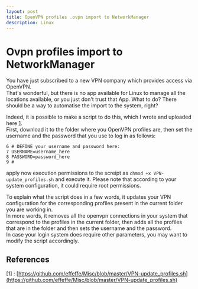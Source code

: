 ```yaml
---
layout: post
title: OpenVPN profiles .ovpn import to NetworkManager
description: Linux
---
```

# Ovpn profiles import to NetworkManager
You have just subscribed to a new VPN company which provides access via OpenVPN.  
That's wonderful, but there is no app available for Linux to manage all the locations available, or you just don't trust that App. What to do? There should be a way to automatise the import to the system, right?  

Indeed, it is possible to make a script to do this, which I wrote and uploaded here [1](https://github.com/effeffe/Misc/blob/master/VPN-update_profiles.sh).  
First, download it to the folder where you OpenVPN profiles are, then set the username and the password that you use to log in as follows:
```
6 # DEFINE your username and password here:
7 USERNAME=username_here
8 PASSWORD=password_here
9 #
```
apply now execution permissions to the screipt as `chmod +x VPN-update_profiles.sh` and execute it. Please note that according to your system configuration, it could require root permissions.

To explain what the script does in a few words, it updates your VPN configuration for the corresponding profiles present in the current folder you are working in.  
In more words, it removes all the openvpn connections in your system that correspond to the profiles in the current folder, then adds all the profiles that are in the folder and then sets the username and the password.  
In case your login system does require other parameters, you may want to modify the script accordingly.

## References
[1] : [https://github.com/effeffe/Misc/blob/master/VPN-update_profiles.sh](https://github.com/effeffe/Misc/blob/master/VPN-update_profiles.sh)
